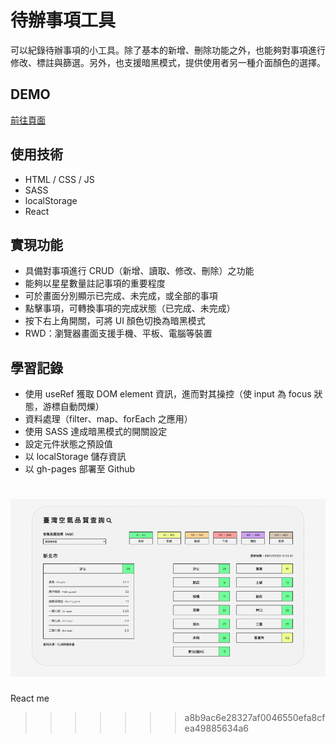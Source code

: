 # 待辦事項工具
可以紀錄待辦事項的小工具。除了基本的新增、刪除功能之外，也能夠對事項進行修改、標註與篩選。另外，也支援暗黑模式，提供使用者另一種介面顏色的選擇。

## DEMO
[前往頁面](https://wangyiwei0108.github.io/react-todolist/)

## 使用技術
- HTML / CSS / JS
- SASS
- localStorage
- React

## 實現功能
- 具備對事項進行 CRUD（新增、讀取、修改、刪除）之功能
- 能夠以星星數量註記事項的重要程度
- 可於畫面分別顯示已完成、未完成，或全部的事項
- 點擊事項，可轉換事項的完成狀態（已完成、未完成）
- 按下右上角開關，可將 UI 顏色切換為暗黑模式
- RWD：瀏覽器畫面支援手機、平板、電腦等裝置

## 學習記錄
- 使用 useRef 獲取 DOM element 資訊，進而對其操控（使 input 為 focus 狀態，游標自動閃爍）
- 資料處理（filter、map、forEach 之應用）
- 使用 SASS 達成暗黑模式的開關設定
- 設定元件狀態之預設值
- 以 localStorage 儲存資訊
- 以 gh-pages 部署至 Github

![GITHUB](https://github.com/wangyiwei0108/react-aqi-search/blob/master/src/assets/aqi.png)
=======
React me
>>>>>>> a8b9ac6e28327af0046550efa8cfea49885634a6

